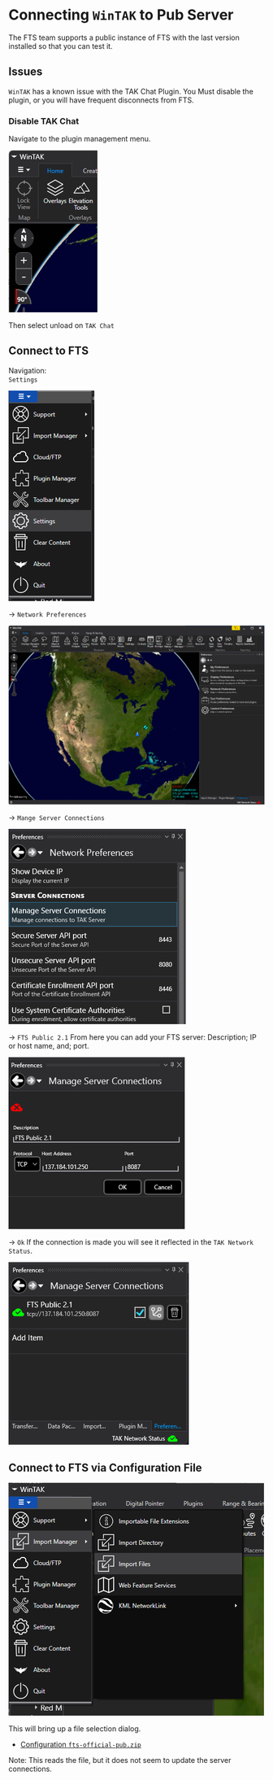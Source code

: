 # Connecting `WinTAK` to Pub Server
The FTS team supports a public instance of FTS with the last version installed so that you can test it.


## Issues

`WinTAK` has a known issue with the TAK Chat Plugin.
You Must disable the plugin,
or you will have frequent disconnects from FTS.

### Disable TAK Chat
Navigate to the plugin management menu.

![`WinTAK` Plugin Manager](images/wintak_menu_main.png)

Then select unload on `TAK Chat`

## Connect to FTS

Navigation:  
`Settings`

![`WinTAK` Menu Main Select Settings](images/wintak_menu_main_select_settings.png)

&rarr; `Network Preferences` 

![`WinTAK` Dialog Main Settings](images/wintak_dialog_main_settings.png)

&rarr; `Mange Server Connections`

![`WinTAK` Dialog Network Prefs](images/wintak_dialog_network_prefs.png)

&rarr; `FTS Public 2.1`
From here you can add your FTS server: 
Description; IP or host name, and; port.

![`WinTAK` Dialog Server Connect](images/wintak_dialog_server_connect.png)

&rarr; `Ok` If the connection is made you will see it reflected in the `TAK Network Status`.

![`WinTAK` Dialog Server Connected](images/wintak_dialog_server_connected.png)

## Connect to FTS via Configuration File

![`WinTAK` Menu Main Import](images/wintak_menu_main_import.png)

This will bring up a file selection dialog. 

* [Configuration `fts-official-pub.zip`](../assets/fts-official-pub.zip) 

Note: This reads the file, but it does not seem to update the server connections.
